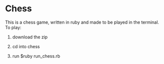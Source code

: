 # Chess

This is a chess game, written in ruby and made to be played in the terminal.
To play:

1. download the zip

2. cd into chess

3. run $ruby run_chess.rb
